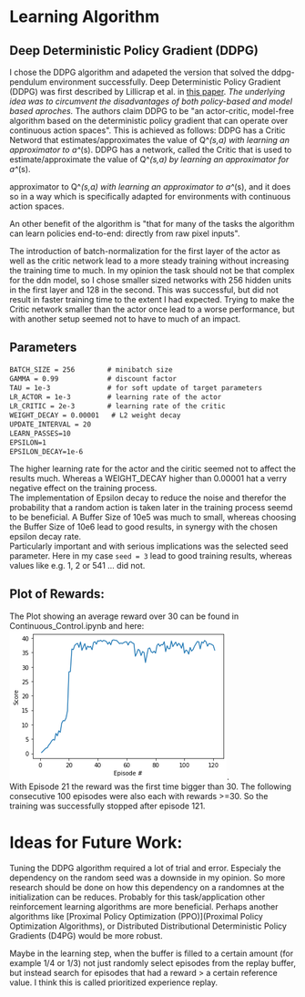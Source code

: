 # Learning Algorithm

## Deep Deterministic Policy Gradient (DDPG)
I chose the DDPG algorithm and adapeted the version that solved the ddpg-pendulum environment successfully. 
Deep Deterministic Policy Gradient (DDPG) was first described by Lillicrap et al. in [this paper](https://arxiv.org/abs/1509.02971). *The underlying idea was to circumvent the disadvantages of both policy-based and model based aproches.* The authors claim DDPG to be "an actor-critic, model-free algorithm based on the deterministic policy gradient that can operate over continuous action spaces". This is achieved as follows:
DDPG has a Critic Netword that estimates/approximates the value of Q^*(s,a) with learning an approximator to a^*(s).
DDPG has a network, called the Critic that is used to estimate/approximate the value of Q^*(s,a) by learning an approximator for a^*(s).

approximator to Q^*(s,a) with learning an approximator to a^*(s), and it does so in a way which is specifically adapted for environments with continuous action spaces.



An other benefit of the algorithm is "that for many of the tasks the algorithm can learn policies end-to-end: directly from raw pixel inputs".


The introduction of batch-normalization for the first layer of the actor as well as the critic network lead to a more steady training without increasing the training time to much. 
In my opinion the task should not be that complex for the ddn model, so I chose smaller sized networks with 256 hidden units in the first layer and 128 in the second. This was successful, but did not result in faster training time to the extent I had expected. Trying to make the Critic network smaller than the actor once lead to a worse performance, but with another setup seemed not to have to much of an impact. 

## Parameters
```BUFFER_SIZE = int(1e6)  # replay buffer size  
BATCH_SIZE = 256        # minibatch size  
GAMMA = 0.99            # discount factor  
TAU = 1e-3              # for soft update of target parameters  
LR_ACTOR = 1e-3         # learning rate of the actor   
LR_CRITIC = 2e-3        # learning rate of the critic  
WEIGHT_DECAY = 0.00001   # L2 weight decay  
UPDATE_INTERVAL = 20  
LEARN_PASSES=10  
EPSILON=1  
EPSILON_DECAY=1e-6   
```

The higher learning rate for the actor and the ciritic seemed not to affect the results much. Whereas a WEIGHT_DECAY higher than 0.00001 hat a verry negative effect on the training process.  
The implementation of Epsilon decay to reduce the noise and therefor the probability that a random action is taken later in the training process seemd to be beneficial. 
A Buffer Size of 10e5 was much to small, whereas choosing the Buffer Size of 10e6 lead to good results, in synergy with the chosen epsilon decay rate.  
Particularly important and with serious implications was the selected seed parameter. Here in my case `seed = 3` lead to good training results, whereas values like e.g. 1, 2 or 541 ... did not. 

## Plot of Rewards:
The Plot showing an average reward over 30 can be found in Continuous_Control.ipynb and here: ![Plot of the Results](Training_results.png).  
With Episode 21 the reward was the first time bigger than 30. The following consecutive 100 episodes were also each with rewards >=30. So the training was successfully stopped after episode 121.

# Ideas for Future Work:
Tuning the DDPG algorithm required a lot of trial and error. Especialy the dependency on the random seed was a downside in my opinion. So more research should be done on how this dependency on a randomnes at the initialization can be reduces. Probably for this task/application other reinforcement learning algorithms are more beneficial. 
Perhaps another algorithms like [Proximal Policy Optimization (PPO)](Proximal Policy Optimization Algorithms), or Distributed Distributional Deterministic Policy Gradients (D4PG) would be more robust.

Maybe in the learning step, when the buffer is filled to a certain amount (for example 1/4 or 1/3) not just randomly select episodes from the replay buffer, but instead search for episodes that had a reward > a certain reference value. I think this is called prioritized experience replay.

